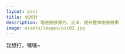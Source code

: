 ```yaml
---
layout: post
title: 水光针
description: 增进皮肤弹力，光泽，提升整体皮肤效果
image: assets/images/pic02.jpg
---
```


我想打，嘿嘿~
